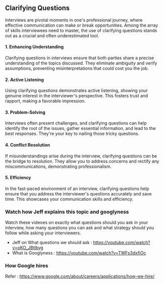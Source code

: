 ## Clarifying Questions 
Interviews are pivotal moments in one's professional journey, where effective communication can make or break opportunities. Among the array of skills interviewees need to master, the use of clarifying questions stands out as a crucial and often underestimated tool.

#### 1. Enhancing Understanding
Clarifying questions in interviews ensure that both parties share a precise understanding of the topics discussed. They eliminate ambiguity and verify assumptions, preventing misinterpretations that could cost you the job.

#### 2. Active Listening
Using clarifying questions demonstrates active listening, showing your genuine interest in the interviewer's perspective. This fosters trust and rapport, making a favorable impression.

#### 3. Problem-Solving
Interviews often present challenges, and clarifying questions can help identify the root of the issues, gather essential information, and lead to the best responses. They're your key to nailing those tricky questions.

#### 4. Conflict Resolution
If misunderstandings arise during the interview, clarifying questions can be the bridge to resolution. They allow you to address concerns and rectify any miscommunications, demonstrating professionalism.

#### 5. Efficiency
In the fast-paced environment of an interview, clarifying questions help ensure that you address the interviewer's questions accurately and save time. This showcases your communication skills and efficiency.

### Watch how Jeff explains this topic and googlyness
Watch these videoes on exactly what questions should you ask in your interview, how many questions you can ask 
and what strategy should you follow while asking your interviewers.

- Jeff on What questions we should ask : https://youtube.com/watch?v=oKO_JBtIbvg
- What is Googlyness : https://youtube.com/watch?v=TWFs3dxfiOc

### How Google hires
Refer : https://www.google.com/about/careers/applications/how-we-hire/
